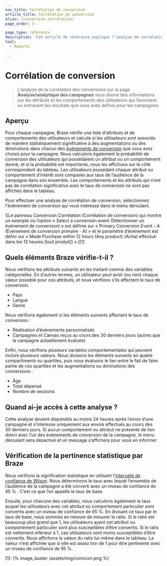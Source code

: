 ```yaml
---
nav_title: Corrélation de conversion
article_title: Corrélation de conversion
alias: /conversion_correlation/
page_order: 3

page_type: reference
description: "Cet article de référence explique l’analyse de corrélation de conversion sur la page Analyse de campagne."
tool: 
  - Reports
  
---
```


# Corrélation de conversion

> L'analyse de la corrélation des conversions sur la page **Analyse/analytique des campagnes** vous donne des informations sur les attributs et les comportements des utilisateurs qui favorisent ou entravent les résultats que vous avez définis pour les campagnes. 

## Aperçu

Pour chaque campagne, Braze vérifie une liste d'attributs et de comportements des utilisateurs et calcule si les utilisateurs sont associés de manière statistiquement significative à des augmentations ou des diminutions dans chacun des [événements de conversion]({{site.baseurl}}/user_guide/engagement_tools/campaigns/testing_and_more/conversion_events/) que vous avez choisis pour la campagne. Nous calculons également la probabilité de conversion des utilisateurs qui possédaient un attribut ou un comportement donné, et si la probabilité est importante, nous les affichons sur le côté correspondant du tableau. Les utilisateurs possédant chaque attribut ou comportement d’intérêt sont comparés aux taux de l’audience de la campagne dans son ensemble. Les comportements et les attributs qui n’ont pas de corrélation significative avec le taux de conversion ne sont pas affichés dans le tableau.

Pour effectuer une analyse de corrélation de conversion, sélectionnez l'événement de conversion qui vous intéresse dans le menu déroulant.

![Le panneau Conversion Correlation (Corrélation de conversion) qui montre un exemple où l’option « Select a conversion event (Sélectionner un événement de conversion) » est définie sur « Primary Conversion Event - A (Événement de conversion primaire - A) » et le paramètre d’événement est défini sur « Made Purchase within 12 hours (Any product) (Achat effectué dans les 12 heures [tout produit]) ».][1]

## Quels éléments Braze vérifie-t-il ?

Nous vérifions les attributs suivants en les traitant comme des variables catégorielles. En d’autres termes, un utilisateur peut avoir (ou non) chaque valeur possible pour ces attributs, et nous vérifions s’ils affectent le taux de conversion.

-  Pays
-  Langue
-  Genre

Nous vérifions également si les éléments suivants affectent le taux de conversion :

- Réalisation d’événements personnalisés
- Campagnes et Canvas reçus au cours des 30 derniers jours (autres que la campagne actuellement évaluée)

Enfin, nous vérifions plusieurs variables comportementales qui peuvent inclure plusieurs valeurs. Nous divisons les éléments suivants en quatre compartiments ou quartiles, puis nous évaluons le lien entre le fait de faire partie de ces quartiles et les augmentations ou diminutions des conversions :

- Âge
- Total dépensé
- Nombre de sessions

## Quand ai-je accès à cette analyse ?

Cette analyse devient disponible au moins 24 heures après l’envoi d’une campagne et s’intéresse uniquement aux envois effectués au cours des 30 derniers jours. Si aucun comportement ou attribut ne présente de lien direct avec l’un des événements de conversion de la campagne, le menu déroulant sera désactivé et un message s’affichera pour vous en informer.

## Vérification de la pertinence statistique par Braze

Nous vérifions la signification statistique en utilisant l'[intervalle de confiance de Wilson](https://en.wikipedia.org/wiki/Binomial_proportion_confidence_interval#Wilson_score_interval). Nous déterminons le taux avec lequel l’ensemble de l’audience de la campagne a été converti avec un niveau de confiance de 95 % . C’est ce que l’on appelle le taux de base. 

Ensuite, pour chacune des variables, nous calculons également le taux auquel les utilisateurs avec cet attribut ou comportement particulier sont convertis avec un niveau de confiance de 95 %. En divisant ce taux par le taux de base, nous sommes en mesure de mesurer le ratio. Si le ratio est beaucoup plus grand que 1, les utilisateurs ayant cet attribut ou comportement particulier sont plus susceptibles d’être convertis. Si le ratio est nettement inférieur à 1, ces utilisateurs sont moins susceptibles d’être convertis. Nous affichons la valeur du ratio lui-même dans le tableau. La valeur n’est affichée que si elle est assez loin de 1 pour être pertinente avec un niveau de confiance de 95 %.

[1]: {% image_buster /assets/img/convcorr.png %}
